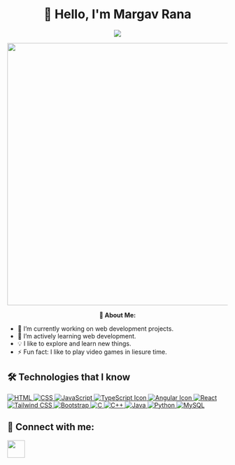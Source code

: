 <h1 align="center"><b>👋 Hello, I'm Margav Rana</b></h1>

<p align="center">
  <img src="https://readme-typing-svg.herokuapp.com?font=Time+New+Roman&color=blue&size=30&center=true&vCenter=true&width=600&height=100&lines=Hello!;Welcome+to+my+gihub+profile">
</p>
<p align="center">
	<picture>
		<img src = "https://media.giphy.com/media/SWoSkN6DxTszqIKEqv/giphy.gif" width = 600px>
	</picture>
</p>
<p align="center">
  <b>🌟 About Me:</b>
  <ul>
    <li>🔭 I’m currently working on web development projects.</li>
    <li>🌱 I’m actively learning web development.</li>
    <li>💡 I like to explore and learn new things.</li>
    <li>⚡ Fun fact: I like to play video games in liesure time.</li>
  </ul>
</p>

## 🛠️ Technologies that I know
<!-- <p align="left">
<a href="https://skillicons.dev">
<img src="https://skillicons.dev/icons?i=html" />
<img src="https://skillicons.dev/icons?i=html,css,js,react,tailwind,bootstrap" />
<img src="https://skillicons.dev/icons?i=python,java,cpp,&perline=14" />
</a>
</p> -->

<p align="left">
  <a href="https://developer.mozilla.org/en-US/docs/Web/HTML" target="_blank">
    <img src="https://skillicons.dev/icons?i=html" alt="HTML" />
  </a>
  <a href="https://developer.mozilla.org/en-US/docs/Web/CSS" target="_blank">
    <img src="https://skillicons.dev/icons?i=css" alt="CSS" />
  </a>
  <a href="https://developer.mozilla.org/en-US/docs/Web/JavaScript" target="_blank">
    <img src="https://skillicons.dev/icons?i=js" alt="JavaScript" />
  </a>
 <a href="https://www.typescriptlang.org/">
    <img src="https://skillicons.dev/icons?i=ts" alt="TypeScript Icon" />
 </a>
 <a href="https://angular.io/">
   <img src="https://skillicons.dev/icons?i=angular" alt="Angular Icon" />
 </a>
  <a href="https://reactjs.org/" target="_blank">
    <img src="https://skillicons.dev/icons?i=react" alt="React" />
  </a>
  <a href="https://tailwindcss.com/" target="_blank">
    <img src="https://skillicons.dev/icons?i=tailwind" alt="Tailwind CSS" />
  </a>
  <a href="https://getbootstrap.com/" target="_blank">
    <img src="https://skillicons.dev/icons?i=bootstrap" alt="Bootstrap" />
  </a>
  <a href="https://www.c-language.org/" target="_blank">
    <img src="https://skillicons.dev/icons?i=c" alt="C" />
  </a>
  <a href="https://isocpp.org/" target="_blank">
    <img src="https://skillicons.dev/icons?i=cpp" alt="C++" />
  </a>
  <a href="https://www.java.com/" target="_blank">
    <img src="https://skillicons.dev/icons?i=java" alt="Java" />
  </a>
  <a href="https://www.python.org/" target="_blank">
    <img src="https://skillicons.dev/icons?i=python" alt="Python" />
  </a>
  <a href="https://www.mysql.com/" target="_blank">
    <img src="https://skillicons.dev/icons?i=mysql" alt="MySQL" />
  </a>
</p>

## 🔗 Connect with me:
<p align="left">
	<a href="https://www.linkedin.com/in/margav-cse-mr07/" target="blank">
		<img align="center" src="https://www.pinclipart.com/picdir/middle/97-971470_linkedin-linkedin-social-media-icons-clipart.png" height="40" width="40" />
	</a>
</p>
